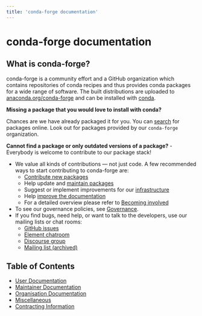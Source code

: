 ```yaml
---
title: 'conda-forge documentation'
---
```


<a id="conda-forge-documentation"></a>

# conda-forge documentation

<a id="what-is-conda-forge"></a>

## What is conda-forge?

conda-forge is a community effort and a GitHub organization which contains repositories of conda recipes and thus provides conda packages for a wide range of software.
The built distributions are uploaded to [anaconda.org/conda-forge](https://anaconda.org/conda-forge) and can be installed with [conda](https://conda.pydata.org/docs/intro.html).

**Missing a package that you would love to install with conda?**

Chances are we have already packaged it for you. You can [search](https://anaconda.org/) for packages online. Look out for packages provided by our `conda-forge` organization.

**Cannot find a package or only outdated versions of a package?** - Everybody is welcome to contribute to our package stack!

- We value all kinds of contributions — not just code. A few recommended ways to start contributing to conda-forge are:
  - [Contribute new packages](maintainer/adding_pkgs.md)
  - Help update and [maintain packages](maintainer/updating_pkgs.md)
  - Suggest or implement improvements for our [infrastructure](maintainer/infrastructure.md)
  - Help [improve the documentation](user/contributing.md#improve-docs)
  - For a detailed overview please refer to [Becoming involved](user/contributing.md)
- To see our governance policies, see [Governance](orga/governance.md).
- If you find bugs, need help, or want to talk to the developers, use our mailing lists or chat rooms:
  - [GitHub issues](https://github.com/conda-forge/conda-forge.github.io/issues)
  - [Element chatroom](https://app.element.io/#/room/#conda-forge:matrix.org)
  - [Discourse group](https://conda.discourse.group)
  - [Mailing list (archived)](https://groups.google.com/forum/#!forum/conda-forge)

<a id="table-of-contents"></a>

## Table of Contents

* [User Documentation](user/index.mdx)
* [Maintainer Documentation](maintainer/index.mdx)
* [Organisation Documentation](orga/index.mdx)
* [Miscellaneous](glossary.md)
* [Contracting Information](contracting/index.md)
